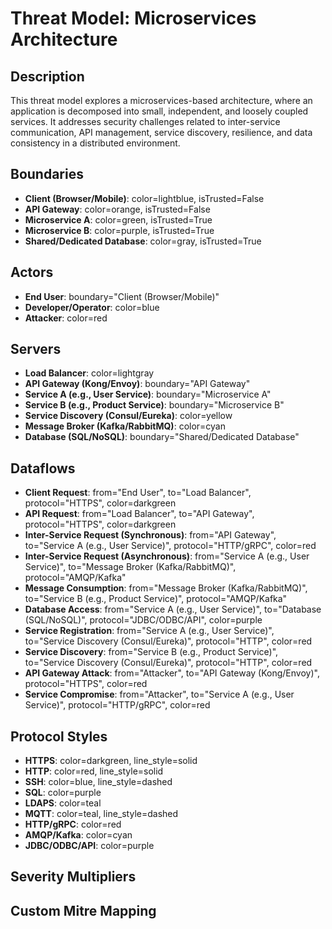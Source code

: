 # Threat Model: Microservices Architecture

## Description
This threat model explores a microservices-based architecture, where an application is decomposed into small, independent, and loosely coupled services. It addresses security challenges related to inter-service communication, API management, service discovery, resilience, and data consistency in a distributed environment.

## Boundaries
- **Client (Browser/Mobile)**: color=lightblue, isTrusted=False
- **API Gateway**: color=orange, isTrusted=False
- **Microservice A**: color=green, isTrusted=True
- **Microservice B**: color=purple, isTrusted=True
- **Shared/Dedicated Database**: color=gray, isTrusted=True

## Actors
- **End User**: boundary="Client (Browser/Mobile)"
- **Developer/Operator**: color=blue
- **Attacker**: color=red

## Servers
- **Load Balancer**: color=lightgray
- **API Gateway (Kong/Envoy)**: boundary="API Gateway"
- **Service A (e.g., User Service)**: boundary="Microservice A"
- **Service B (e.g., Product Service)**: boundary="Microservice B"
- **Service Discovery (Consul/Eureka)**: color=yellow
- **Message Broker (Kafka/RabbitMQ)**: color=cyan
- **Database (SQL/NoSQL)**: boundary="Shared/Dedicated Database"

## Dataflows
- **Client Request**: from="End User", to="Load Balancer", protocol="HTTPS", color=darkgreen
- **API Request**: from="Load Balancer", to="API Gateway", protocol="HTTPS", color=darkgreen
- **Inter-Service Request (Synchronous)**: from="API Gateway", to="Service A (e.g., User Service)", protocol="HTTP/gRPC", color=red
- **Inter-Service Request (Asynchronous)**: from="Service A (e.g., User Service)", to="Message Broker (Kafka/RabbitMQ)", protocol="AMQP/Kafka"
- **Message Consumption**: from="Message Broker (Kafka/RabbitMQ)", to="Service B (e.g., Product Service)", protocol="AMQP/Kafka"
- **Database Access**: from="Service A (e.g., User Service)", to="Database (SQL/NoSQL)", protocol="JDBC/ODBC/API", color=purple
- **Service Registration**: from="Service A (e.g., User Service)", to="Service Discovery (Consul/Eureka)", protocol="HTTP", color=red
- **Service Discovery**: from="Service B (e.g., Product Service)", to="Service Discovery (Consul/Eureka)", protocol="HTTP", color=red
- **API Gateway Attack**: from="Attacker", to="API Gateway (Kong/Envoy)", protocol="HTTPS", color=red
- **Service Compromise**: from="Attacker", to="Service A (e.g., User Service)", protocol="HTTP/gRPC", color=red

## Protocol Styles
- **HTTPS**: color=darkgreen, line_style=solid
- **HTTP**: color=red, line_style=solid
- **SSH**: color=blue, line_style=dashed
- **SQL**: color=purple
- **LDAPS**: color=teal
- **MQTT**: color=teal, line_style=dashed
- **HTTP/gRPC**: color=red
- **AMQP/Kafka**: color=cyan
- **JDBC/ODBC/API**: color=purple

## Severity Multipliers

## Custom Mitre Mapping